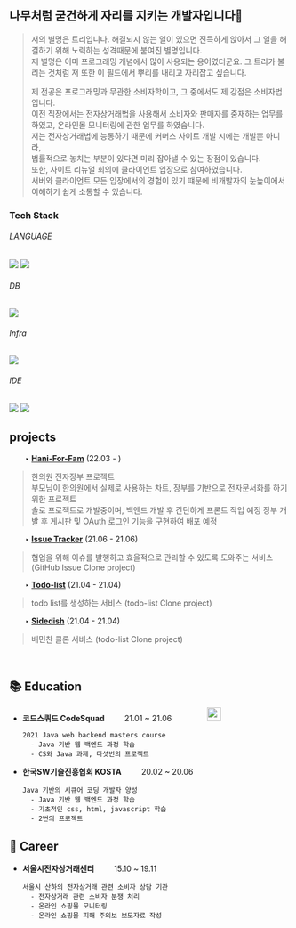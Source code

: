 

## 나무처럼 굳건하게 자리를 지키는 개발자입니다🌲

> 저의 별명은 트리입니다. 해결되지 않는 일이 있으면 진득하게 앉아서 그 일을 해결하기 위해 노력하는 성격때문에 붙여진 별명입니다.   
> 제 별명은 이미 프로그래밍 개념에서 많이 사용되는 용어였더군요. 그 트리가 불리는 것처럼 저 또한 이 필드에서 뿌리를 내리고 자리잡고 싶습니다.   
> 
> 제 전공은 프로그래밍과 무관한 소비자학이고, 그 중에서도 제 강점은 소비자법입니다.  
> 이전 직장에서는 전자상거래법을 사용해서 소비자와 판매자를 중재하는 업무를 하였고, 온라인몰 모니터링에 관한 업무를 하였습니다.    
> 저는 전자상거래법에 능통하기 때문에 커머스 사이트 개발 시에는 개발뿐 아니라,   
> 법률적으로 놓치는 부분이 있다면 미리 잡아낼 수 있는 장점이 있습니다.   
> 또한, 사이트 리뉴얼 회의에 클라이언트 입장으로 참여하였습니다.   
> 서버와 클라이언트 모든 입장에서의 경험이 있기 떄문에 비개발자의 눈높이에서 이해하기 쉽게 소통할 수 있습니다.   

### Tech Stack

###### LANGUAGE
<p>
    <img src="https://img.shields.io/badge/Java-FFA01E?style=flat-square&logo=Java&logoColor=white"/>
    <img src="https://img.shields.io/badge/Spring Boot-6DB33F?style=flat-square&logo=springboot&logoColor=white"/>
</p>

###### DB

<p>
    <img src="https://img.shields.io/badge/MySQL-4479A1?style=flat-square&logo=mysql&logoColor=white"/>
</p>

###### Infra

<p>
    <img src="https://img.shields.io/badge/Amazon AWS-232F3E?style=flat-square&logo=amazon AWS&logoColor=white"/>
</p>

###### IDE

<p>
    <img src="https://img.shields.io/badge/IntelliJ IDEA-000000?style=flat-square&logo=IntelliJ IDEA&logoColor=white"/>
    <img src="https://img.shields.io/badge/Eclipse IDE-2C2255?style=flat-square&logo=Eclipse IDE&logoColor=white"/>
</p>


## projects

&emsp;&emsp;‣ **[Hani-For-Fam](https://github.com/choitree/hani-for-fam)** (22.03 - )

> 한의원 전자장부 프로젝트     
> 부모님이 한의원에서 실제로 사용하는 차트, 장부를 기반으로 전자문서화를 하기 위한 프로젝트  
> 솔로 프로젝트로 개발중이며, 백엔드 개발 후 간단하게 프론트 작업 예정
> 장부 개발 후 게시판 및 OAuth 로그인 기능을 구현하여 배포 예정

&emsp;&emsp;‣ **[Issue Tracker](https://github.com/choitree/issue-tracker)** (21.06 - 21.06) 

> 협업을 위해 이슈를 발행하고 효율적으로 관리할 수 있도록 도와주는 서비스 (GitHub Issue Clone project)

&emsp;&emsp;‣ **[Todo-list](https://github.com/choitree/todo-list)** (21.04 - 21.04)

> todo list를 생성하는 서비스 (todo-list Clone project) 

&emsp;&emsp;‣ **[Sidedish](https://github.com/choitree/sidedish)** (21.04 - 21.04)

> 배민찬 클론 서비스 (todo-list Clone project) 
 
 
<br>
  

## 📚 Education

- **코드스쿼드 CodeSquad** &emsp;&emsp; 21.01 ~ 21.06 &emsp;&emsp;&emsp;&emsp; <img src = "https://user-images.githubusercontent.com/69139242/130542507-d85ce4e2-cae2-4e68-a733-8bf63c5228c0.png" height="25"> <br>

      2021 Java web backend masters course
        - Java 기반 웹 백엔드 과정 학습
        - CS와 Java 과제, 다섯번의 프로젝트

- **한국SW기슬진흥협회 KOSTA** &emsp;&emsp; 20.02 ~ 20.06 &emsp;&emsp;&emsp;&emsp; <br>

      Java 기반의 시큐어 코딩 개발자 양성
        - Java 기반 웹 백엔드 과정 학습
        - 기초적인 css, html, javascript 학습
        - 2번의 프로젝트
 
## 🏢 Career

* **서울시전자상거래센터** &emsp;&emsp; 15.10 ~ 19.11 &emsp;&emsp;&emsp;&emsp; <br>


      서울시 산하의 전자상거래 관련 소비자 상담 기관
        - 전자상거래 관련 소비자 분쟁 처리
        - 온라인 쇼핑몰 모니터링
        - 온라인 쇼핑몰 피해 주의보 보도자료 작성
      
